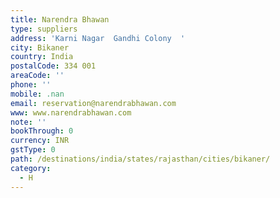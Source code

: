 ```yaml
---
title: Narendra Bhawan
type: suppliers
address: 'Karni Nagar  Gandhi Colony  '
city: Bikaner
country: India
postalCode: 334 001
areaCode: ''
phone: ''
mobile: .nan
email: reservation@narendrabhawan.com
www: www.narendrabhawan.com
note: ''
bookThrough: 0
currency: INR
gstType: 0
path: /destinations/india/states/rajasthan/cities/bikaner/
category:
  - H
---
```


